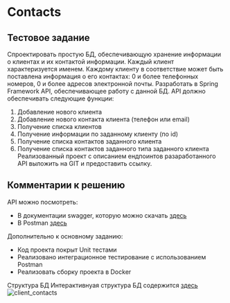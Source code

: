 # Contacts

## Тестовое задание
Спроектировать простую БД, обеспечивающую хранение информации о клиентах и их контактой информации.
Каждый клиент характеризуется именем. 
Каждому клиенту в соответствие может быть поставлена информация о его контактах: 0 и более телефонных номеров, 0 и более адресов электронной почты.
Разработать в Spring Framework API, обеспечивающее работу с данной БД.
API должно обеспечивать следующие функции:
1) Добавление нового клиента
2) Добавление нового контакта клиента (телефон или email)
3) Получение списка клиентов
4) Получение информации по заданному клиенту (по id)
5) Получение списка контактов заданного клиента
6) Получение списка контактов заданного типа заданного клиента
Реализованный проект с описанием ендпоинтов разаработанного API выложить на GIT и предоставить ссылку.

## Комментарии к решению
API можно посмотреть:
- В документации swagger, которую можно скачать [здесь](https://github.com/KokotAlex/Contacts/blob/main/api-spec.json)
- В Postman [здесь](https://github.com/KokotAlex/Contacts/blob/main/Postman/ContactsAPI.json)

Дополнительно к основному заданию:
- Код проекта покрыт Unit тестами
- Реализовано интеграционное тестирование с использованием Postman
- Реализовать сборку проекта в Docker

Структура БД
Интерактивнуая структура БД содержится [здесь](https://dbdiagram.io/d/6501801302bd1c4a5e7b825d)
![client_contacts](https://github.com/KokotAlex/Contacts/assets/108023555/32779bb8-1e0b-4190-8a19-fe13f5216ef0)
